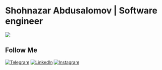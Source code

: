 #  Shohnazar Abdusalomov | Software engineer
![](https://readme-typing-svg.herokuapp.com?font=Montserrat&color=coral&lines=I'm+a+FullStack+Developer;I'm+a+Backend+Developer;I'm+a+Frontend+Developer;I'm+a+Python+Developer;I'm+a+React+JS+Developer;I'm+a+JS+Developer;)





## Follow Me

[![Telegram](https://img.shields.io/badge/-Telegram-082032?style=for-the-badge&logo=Telegram&logoColor=#26A5E4)](https://t.me/Shohnazar_blog)
[![LinkedIn](https://img.shields.io/badge/-LinkedIn-082032?style=for-the-badge&logo=LinkedIn&logoColor=0A66C2)](https://www.linkedin.com/in/shohnazarabdusalomov/)
[![Instagram](https://img.shields.io/badge/-Instagram-082032?style=for-the-badge&logo=Instagram&logoColor=#1DA1F2)](https://www.instagram.com/abdusalomov.shohnazar/)
